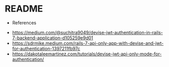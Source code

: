 # README

* References

- https://medium.com/@suchitra9049/devise-jwt-authentication-in-rails-7-backend-application-d105259e9d01
- https://sdrmike.medium.com/rails-7-api-only-app-with-devise-and-jwt-for-authentication-1397211fb97c
- https://dakotaleemartinez.com/tutorials/devise-jwt-api-only-mode-for-authentication/
